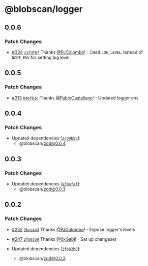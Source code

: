 # @blobscan/logger

## 0.0.6

### Patch Changes

- [#334](https://github.com/Blobscan/blobscan/pull/334) [`cafdf6f`](https://github.com/Blobscan/blobscan/commit/cafdf6f5421f50ae0b88ea2563933f14e3db9d76) Thanks [@PJColombo](https://github.com/PJColombo)! - Used `LOG_LEVEL` instead of `NODE_ENV` for setting log level

## 0.0.5

### Patch Changes

- [#313](https://github.com/Blobscan/blobscan/pull/313) [`04bfb3c`](https://github.com/Blobscan/blobscan/commit/04bfb3cc78ce76f5e08cca1063f33bd6714b7096) Thanks [@PabloCastellano](https://github.com/PabloCastellano)! - Updated logger env

## 0.0.4

### Patch Changes

- Updated dependencies [[`3c09b5b`](https://github.com/Blobscan/blobscan/commit/3c09b5bf8ea854f30a6675b022a87b1a04960bf6)]:
  - @blobscan/zod@0.0.4

## 0.0.3

### Patch Changes

- Updated dependencies [[`a39efaf`](https://github.com/Blobscan/blobscan/commit/a39efafec2732d0ceced9f97fc0d538cf7b0c922)]:
  - @blobscan/zod@0.0.3

## 0.0.2

### Patch Changes

- [#252](https://github.com/Blobscan/blobscan/pull/252) [`2bce443`](https://github.com/Blobscan/blobscan/commit/2bce443401b1875df40298ebd957f86a92539397) Thanks [@PJColombo](https://github.com/PJColombo)! - Expose logger's levels

- [#247](https://github.com/Blobscan/blobscan/pull/247) [`2fb02b0`](https://github.com/Blobscan/blobscan/commit/2fb02b0268e1fcafc10abefb079d822845392d73) Thanks [@0xGabi](https://github.com/0xGabi)! - Set up changeset

- Updated dependencies [[`2fb02b0`](https://github.com/Blobscan/blobscan/commit/2fb02b0268e1fcafc10abefb079d822845392d73)]:
  - @blobscan/zod@0.0.2
